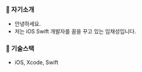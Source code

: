 ### 👋 자기소개
+ 안녕하세요.
+ 저는 iOS Swift 개발자를 꿈을 꾸고 있는 임채성입니다.

### 👋 기술스택
+ iOS, Xcode, Swift  


<!--
**pan3800/pan3800** is a ✨ _special_ ✨ repository because its `README.md` (this file) appears on your GitHub profile.

Here are some ideas to get you started:

- 🔭 I’m currently working on ...
- 🌱 I’m currently learning ...
- 👯 I’m looking to collaborate on ...
- 🤔 I’m looking for help with ...
- 💬 Ask me about ...
- 📫 How to reach me: ...
- 😄 Pronouns: ...
- ⚡ Fun fact: ...
-->
